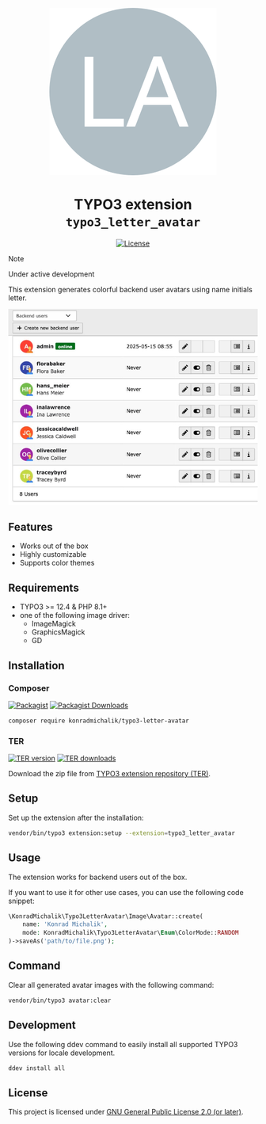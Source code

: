 <div align="center">

![Extension icon](Resources/Public/Icons/Extension.svg)

# TYPO3 extension `typo3_letter_avatar`

[![License](https://poser.pugx.org/konradmichalik/typo3-letter-avatar/license)](LICENSE.md)

</div>

> [!NOTE]
> Under active development

This extension generates colorful backend user avatars using name initials letter.

![user-list.jpg](Documentation/Images/user-list.jpg)

## Features

* Works out of the box
* Highly customizable
* Supports color themes

## Requirements

* TYPO3 >= 12.4 & PHP 8.1+
* one of the following image driver:
  * ImageMagick
  * GraphicsMagick
  * GD

## Installation

### Composer

[![Packagist](https://img.shields.io/packagist/v/konradmichalik/typo3-letter-avatar?label=version&logo=packagist)](https://packagist.org/packages/xima/xima-typo3-content-planner)
[![Packagist Downloads](https://img.shields.io/packagist/dt/konradmichalik/typo3-letter-avatar?color=brightgreen)](https://packagist.org/packages/xima/xima-typo3-content-planner)

``` bash
composer require konradmichalik/typo3-letter-avatar
```

### TER

[![TER version](https://typo3-badges.dev/badge/typo3_letter_avatar/version/shields.svg)](https://extensions.typo3.org/extension/xima_typo3_content_planner)
[![TER downloads](https://typo3-badges.dev/badge/typo3_letter_avatar/downloads/shields.svg)](https://extensions.typo3.org/extension/xima_typo3_content_planner)

Download the zip file from [TYPO3 extension repository (TER)](https://extensions.typo3.org/extension/typo3_letter_avatar).

## Setup

Set up the extension after the installation:

``` bash
vendor/bin/typo3 extension:setup --extension=typo3_letter_avatar
```

## Usage

The extension works for backend users out of the box. 

If you want to use it for other use cases, you can use the following code snippet:

```php
\KonradMichalik\Typo3LetterAvatar\Image\Avatar::create(
    name: 'Konrad Michalik',
    mode: KonradMichalik\Typo3LetterAvatar\Enum\ColorMode::RANDOM
)->saveAs('path/to/file.png');
```

## Command

Clear all generated avatar images with the following command:

```bash
vendor/bin/typo3 avatar:clear
```

## Development

Use the following ddev command to easily install all supported TYPO3 versions for locale development.

```bash
ddev install all
```

## License

This project is licensed
under [GNU General Public License 2.0 (or later)](LICENSE.md).
